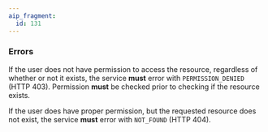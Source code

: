 ```yaml
---
aip_fragment:
  id: 131
---
```


### Errors

If the user does not have permission to access the resource, regardless of
whether or not it exists, the service **must** error with `PERMISSION_DENIED`
(HTTP 403). Permission **must** be checked prior to checking if the resource
exists.

If the user does have proper permission, but the requested resource does not
exist, the service **must** error with `NOT_FOUND` (HTTP 404).
